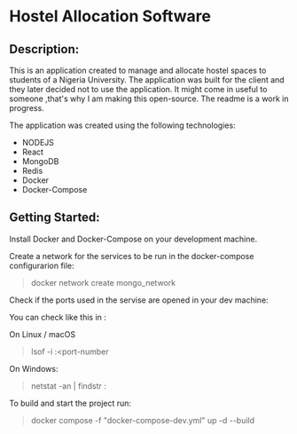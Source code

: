 # Hostel Allocation Software

## Description:

This is an application created to manage and allocate hostel spaces to students of a Nigeria University. The application was built for the client and they later decided not to use the application. It might come in useful to someone ,that's why I am making this open-source. The readme is a work in progress.

The application was created using the following technologies:
* NODEJS
* React
* MongoDB
* Redis 
* Docker
* Docker-Compose

## Getting Started:

Install Docker and Docker-Compose on your development machine. 

Create a network for the services to be run in the docker-compose configurarion file:

> docker network create mongo_network

Check if the ports used in the servise are opened in your dev machine:

You can check like this in :

On Linux / macOS

> lsof -i :<port-number

On Windows:

> netstat -an | findstr :<port-number>


To build and start the project run: 
>  docker compose -f "docker-compose-dev.yml" up -d --build 



